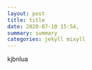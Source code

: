 ```yaml
---
layout: post
title: title
date: 2020-07-10 15:54,
summary: summary
categories: jekyll mixyll
---
```

kjbnlua

